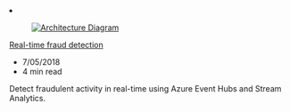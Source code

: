 <!-- This file is automatically generated by build/architectures/build_index.py. Any updates will be lost. -->

<!-- markdownlint-disable MD033 -->

<li class="grid-item item-column" data-categories="Security Analytics ">
<article class="card">
    <div class="card-header has-margin-bottom-none" aria-hidden="true">
        <figure class="image diagram has-height-175 has-overflow-hidden level">
            <a href="/azure/architecture/example-scenario/data/fraud-detection"><img src="/azure/architecture/browse/thumbs/fraud-detection.png" class="diagram" alt="Architecture Diagram" data-linktype="relative-path"></a>
        </figure>
    </div>
    <div class="card-content">
        <a class="card-content-title has-margin-top-none" href="/azure/architecture/example-scenario/data/fraud-detection">
            <p>Real-time fraud detection</p>
        </a>
        <ul class="card-content-metadata">
            <li>7/05/2018</li>
            <li>4 min read</li>
        </ul>
        <p class="card-content-description">Detect fraudulent activity in real-time using Azure Event Hubs and Stream Analytics.</p>
        <div class="bottom-to-top-fade is-hidden-mobile"></div>
    </div>
</article>
</li>

